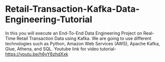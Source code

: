# Retail-Transaction-Kafka-Data-Engineering-Tutorial
In this you will execute an End-To-End Data Engineering Project on Real-Time Retail Transaction Data using Kafka.  We are going to use different technologies such as Python, Amazon Web Services (AWS), Apache Kafka, Glue, Athena, and SQL.
Youtube link for video tutorial-https://youtu.be/h6yY6zhdXxk 
